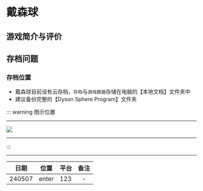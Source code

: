 # 戴森球
## 游戏简介与评价
## 存档问题
### 存档位置

- 戴森球目前没有云存档，`存档`与`游戏数据`存储在电脑的【本地文档】文件夹中
- 建议备份完整的【Dyson Sphere Program】文件夹

::: warning <Badge type='warning'>图示位置</Badge>

---

![](/notesPic/202405071323.png)

---

:::

---

|日期|位置|平台|备注|
|---|---|---|:---:|
|240507|enter|123|-|